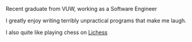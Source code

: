 Recent graduate from VUW, working as a Software Engineer

I greatly enjoy writing terribly unpractical programs that make me laugh. 

I also quite like playing chess on [Lichess](https://lichess.org/@/RyanWelly)

